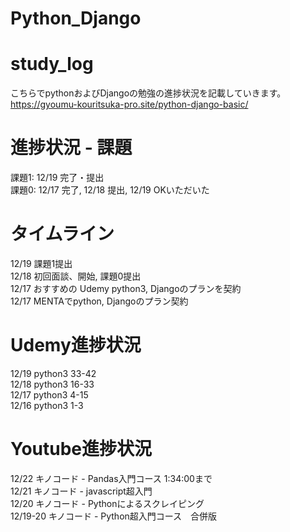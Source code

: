 # Python_Django
# study_log
こちらでpythonおよびDjangoの勉強の進捗状況を記載していきます。<BR>
https://gyoumu-kouritsuka-pro.site/python-django-basic/ <BR>

# 進捗状況 - 課題
課題1: 12/19 完了・提出<BR>
課題0: 12/17 完了, 12/18 提出, 12/19 OKいただいた<BR>

# タイムライン
12/19 課題1提出<BR>
12/18 初回面談、開始, 課題0提出<BR>
12/17 おすすめの Udemy python3, Djangoのプランを契約<BR>
12/17 MENTAでpython, Djangoのプラン契約<BR>

# Udemy進捗状況
12/19 python3 33-42<BR>
12/18 python3 16-33<BR>
12/17 python3 4-15<BR>
12/16 python3 1-3 <BR>

# Youtube進捗状況
12/22 キノコード - Pandas入門コース 1:34:00まで<BR>
12/21 キノコード - javascript超入門<BR>
12/20 キノコード - Pythonによるスクレイピング<BR>
12/19-20 キノコード - Python超入門コース　合併版
